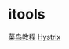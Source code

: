 # itools
[菜鸟教程](http://www.runoob.com/w3cnote/git-guide.html)
[Hystrix](https://github.com/Netflix/Hystrix/wiki)
